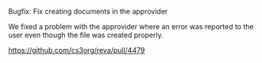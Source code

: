 Bugfix: Fix creating documents in the approvider

We fixed a problem with the approvider where an error was reported to the user even though the file was created properly.

https://github.com/cs3org/reva/pull/4479
